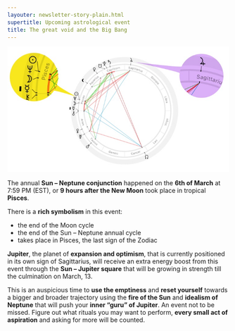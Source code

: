 ```yaml
---
layouter: newsletter-story-plain.html
supertitle: Upcoming astrological event
title: The great void and the Big Bang
---
```


<img loading="lazy" class="section-image-wide" src="/images/newsletters/tn-chart-2019-03-06.jpg" alt="Astrological chart with the Sun – Neptune conjunction square to Jupiter in Sagittarius">

The annual **Sun – Neptune conjunction** happened on the **6th of March** at 7:59 PM (EST), or **9 hours after the New Moon** took place in tropical **Pisces**.

There is a **rich symbolism** in this event:

* the end of the Moon cycle
* the end of the Sun – Neptune annual cycle
* takes place in Pisces, the last sign of the Zodiac

**Jupiter**, the planet of **expansion and optimism**, that is currently positioned in its own sign of Sagittarius, will receive an extra energy boost from this event through the **Sun – Jupiter square** that will be growing in strength till the culmination on March, 13. 

This is an auspicious time to **use the emptiness** and **reset yourself** towards a bigger and broader trajectory using the **fire of the Sun** and **idealism of Neptune** that will push your **inner “guru” of Jupiter**. An event not to be missed. Figure out what rituals you may want to perform, **every small act of aspiration** and asking for more will be counted.